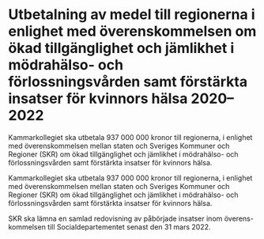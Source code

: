 # Utbetalning av medel till regionerna i enlighet med överenskommelsen om ökad tillgänglighet och jämlikhet i mödrahälso- och förlossningsvården samt förstärkta insatser för kvinnors hälsa 2020–2022

Kammarkollegiet ska utbetala 937 000 000 kronor till regionerna, i enlighet med överenskommelsen mellan staten och Sveriges Kommuner och Regioner (SKR) om ökad tillgänglighet och jämlikhet i mödrahälso- och förlossningsvården samt förstärkta insatser för kvinnors hälsa.

Kammarkollegiet ska utbetala 937 000 000 kronor till regionerna, i enlighet med överenskommelsen mellan staten och Sveriges Kommuner och Regioner (SKR) om ökad tillgänglighet och jämlikhet i mödrahälso- och förlossningsvården samt förstärkta insatser för kvinnors hälsa.

SKR ska lämna en samlad redovisning av påbörjade insatser inom överens-kommelsen till Socialdepartementet senast den 31 mars 2022.
